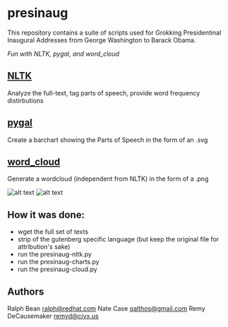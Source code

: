 presinaug
=====
This repository contains a suite of scripts used for Grokking Presidentinal
Inaugural Addresses from George Washington to Barack Obama.

*Fun with NLTK, pygal, and word_cloud*

[NLTK](http://nltk.org "NLTK")
---
Analyze the full-text, tag parts of speech, provide word frequency
distirbutions

[pygal](http://pygal.org "pygal")
---
Create a barchart showing the Parts of Speech in the form of an .svg

[word_cloud](https://github.com/amueller/word_cloud "word_cloud")
---
Generate a wordcloud (independent from NLTK) in the form of a .png

![alt text](https://raw.github.com/decause/presinaug/master/presinaug-wordcloud-1600x900.png "Presinaug WordCloud - Washington to Obama")
![alt text](https://raw.github.com/decause/presinaug/master/presinaug-pos.png "Presinaug Parts of Speech - Washington to Obama")
  

How it was done:
---
- wget the full set of texts
- strip of the gutenberg specific language (but keep the original file for
  attribution's sake)
- run the presinaug-nltk.py
- run the presinaug-charts.py
- run the presinaug-cloud.py


Authors
---

Ralph Bean <ralph@redhat.com>
Nate Case <qalthos@gmail.com>
Remy DeCausemaker <remyd@civx.us>
